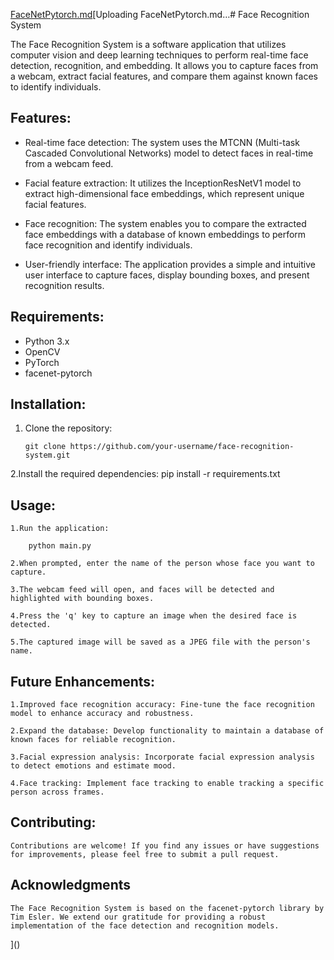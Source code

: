 [FaceNetPytorch.md](https://github.com/TheGreatDizm/Real-time-Face-Recognition-Detection-system/files/14394648/FaceNetPytorch.md)[Uploading FaceNetPytorch.md…# Face Recognition System

The Face Recognition System is a software application that utilizes computer vision and deep learning techniques to perform real-time face detection, recognition, and embedding. It allows you to capture faces from a webcam, extract facial features, and compare them against known faces to identify individuals.

## Features:

- Real-time face detection: The system uses the MTCNN (Multi-task Cascaded Convolutional Networks) model to detect faces in real-time from a webcam feed.

- Facial feature extraction: It utilizes the InceptionResNetV1 model to extract high-dimensional face embeddings, which represent unique facial features.

- Face recognition: The system enables you to compare the extracted face embeddings with a database of known embeddings to perform face recognition and identify individuals.

- User-friendly interface: The application provides a simple and intuitive user interface to capture faces, display bounding boxes, and present recognition results.

## Requirements:

- Python 3.x
- OpenCV
- PyTorch
- facenet-pytorch

## Installation:

1. Clone the repository:
   ```shell
   git clone https://github.com/your-username/face-recognition-system.git

2.Install the required dependencies:
   pip install -r requirements.txt
   
## Usage:

    1.Run the application:
    
        python main.py
        
    2.When prompted, enter the name of the person whose face you want to capture.

    3.The webcam feed will open, and faces will be detected and highlighted with bounding boxes.

    4.Press the 'q' key to capture an image when the desired face is detected.

    5.The captured image will be saved as a JPEG file with the person's name.


## Future Enhancements:

    1.Improved face recognition accuracy: Fine-tune the face recognition model to enhance accuracy and robustness.

    2.Expand the database: Develop functionality to maintain a database of known faces for reliable recognition.

    3.Facial expression analysis: Incorporate facial expression analysis to detect emotions and estimate mood.

    4.Face tracking: Implement face tracking to enable tracking a specific person across frames.

## Contributing:

    Contributions are welcome! If you find any issues or have suggestions for improvements, please feel free to submit a pull request.

## Acknowledgments

    The Face Recognition System is based on the facenet-pytorch library by Tim Esler. We extend our gratitude for providing a robust implementation of the face detection and recognition models.
]()
